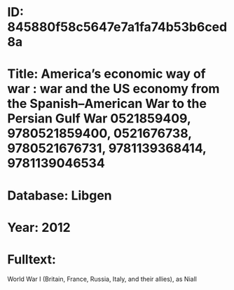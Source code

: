 # ID: 845880f58c5647e7a1fa74b53b6ced8a
# Title: America’s economic way of war : war and the US economy from the Spanish–American War to the Persian Gulf War 0521859409, 9780521859400, 0521676738, 9780521676731, 9781139368414, 9781139046534
# Database: Libgen
# Year: 2012
# Fulltext:
World War I (Britain, France, Russia, Italy, and their allies), as Niall